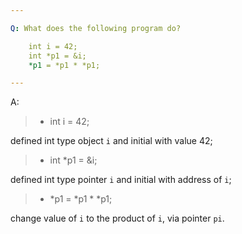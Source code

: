 ```yaml
---

Q: What does the following program do?

    int i = 42;
    int *p1 = &i;
    *p1 = *p1 * *p1;

---
```


A:

> + int i = 42;     

defined int type object `i` and initial with value 42;
> + int *p1 = &i;   

defined int type pointer `i` and initial with address of `i`;
> + *p1 = *p1 * *p1;

change value of `i` to the product of `i`, via pointer `pi`.